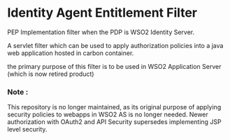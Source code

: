 # Identity Agent Entitlement Filter

PEP Implementation filter when the PDP is WSO2 Identity Server.

A servlet filter which can be used to apply authorization policies into a java web application hosted in carbon container.

the primary purpose of this filter is to be used in WSO2 Application Server (which is now retired product)


### Note :
This repository is no longer maintained, as its original purpose of applying security policies to webapps in WSO2 AS is
no longer needed.
Newer authorization with OAuth2 and API Security supersedes implementing JSP level security.
